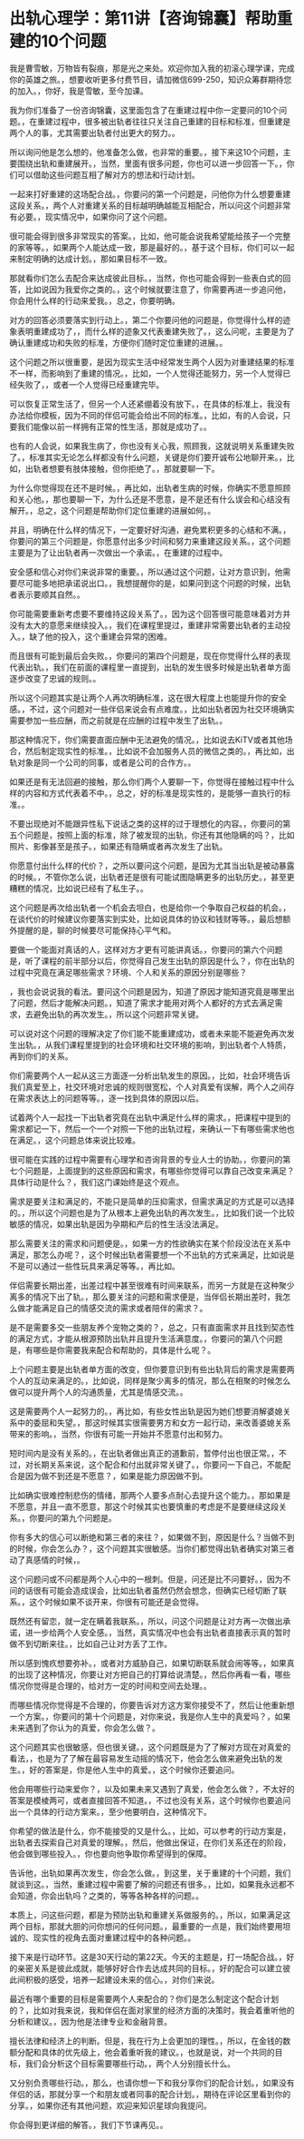 # 出轨心理学：第11讲【咨询锦囊】帮助重建的10个问题

我是曹雪敏，万物皆有裂痕，那是光之来处。欢迎你加入我的初滚心理学课，完成你的英雄之旅。，想要收听更多付费节目，请加微信699-250，知识众筹群期待您的加入。，你好，我是雪敏，至今加课。

我为你们准备了一份咨询锦囊，这里面包含了在重建过程中你一定要问的10个问题。，在重建过程中，很多被出轨者往往只关注自己重建的目标和标准，但重建是两个人的事，尤其需要出轨者付出更大的努力。。

所以询问他是怎么想的，他准备怎么做，也非常的重要。，接下来这10个问题，主要围绕出轨和重建展开。，当然，里面有很多问题，你也可以进一步回答一下。，你们可以借助这些问题互相了解对方的想法和行动计划。

一起来打好重建的这场配合战。，你要问的第一个问题是，问他你为什么想要重建这段关系。，两个人对重建关系的目标越明确越能互相配合，所以问这个问题非常有必要。，现实情况中，如果你问了这个问题。

很可能会得到很多非常现实的答案。，比如，他可能会说我希望能给孩子一个完整的家等等。，如果两个人能达成一致，那是最好的。，基于这个目标，你们可以一起来制定明确的达成计划。，那如果目标不一致。

那就看你们怎么去配合来达成彼此目标。，当然，你也可能会得到一些表白式的回答，比如说因为我爱你之类的。，这个时候就要注意了，你需要再进一步追问他，你会用什么样的行动来爱我。，总之，你要明确。

对方的回答必须要落实到行动上。，第二个你要问他的问题是，你觉得什么样的迹象表明重建成功了，，而什么样的迹象又代表重建失败了。，这么问呢，主要是为了确认重建成功和失败的标准，方便你们随时定位重建的进展。。

这个问题之所以很重要，是因为现实生活中经常发生两个人因为对重建结果的标准不一样，而影响到了重建的情况。，比如，一个人觉得还能努力，另一个人觉得已经失败了，，或者一个人觉得已经重建完毕。

可以恢复正常生活了，但另一个人还紧绷着没有放下。，在具体的标准上，我没有办法给你模板，因为不同的伴侣可能会给出不同的标准。，比如，有的人会说，只要我们能像以前一样拥有正常的性生活，那就是成功了。。

也有的人会说，如果我生病了，你也没有关心我，照顾我，这就说明关系重建失败了。，标准其实无论怎么样都没有什么问题，关键是你们要开诚布公地聊开来。，比如，出轨者想要有肢体接触，但你拒绝了。，那就要聊一下。

为什么你觉得现在还不是时候。，再比如，出轨者生病的时候，你确实不愿意照顾和关心他。，那也要聊一下，为什么还是不愿意，是不是还有什么误会和心结没有解开。，总之，这个问题是帮助你们定位重建的进展如何。。

并且，明确在什么样的情况下，一定要好好沟通，避免累积更多的心结和不满。，你要问的第三个问题是，你愿意付出多少时间和努力来重建这段关系。，这个问题主要是为了让出轨者再一次做出一个承诺。，在重建的过程中。

安全感和信心对你们来说非常的重要。，所以通过这个问题，让对方意识到，他需要尽可能多地把承诺说出口。，我想提醒你的是，如果问到这个问题的时候，出轨者表示要顺其自然。。

你可能需要重新考虑要不要维持这段关系了。，因为这个回答很可能意味着对方并没有太大的意愿来继续投入。，我们在课程里提过，重建非常需要出轨者的主动投入。，缺了他的投入，这个重建会异常的困难。

而且很有可能到最后会失败。，你要问的第四个问题是，现在你觉得什么样的表现代表出轨。，我们在前面的课程里一直提到，出轨的发生很多时候是出轨者单方面逐步改变了忠诚的规则。。

所以这个问题其实是让两个人再次明确标准，这在很大程度上也能提升你的安全感。，不过，这个问题对一些伴侣来说会有点难度。，比如出轨者因为社交环境确实需要参加一些应酬，而之前就是在应酬的过程中发生了出轨。。

那这种情况下，你们需要直面应酬中无法避免的情况。，比如说去KiTV或者其他场合，然后制定现实性的标准。，比如说不会加服务人员的微信之类的。，再比如，出轨对象是同一个公司的同事，或者是公司的合作方。。

如果还是有无法回避的接触，那么你们两个人要聊一下，你觉得在接触过程中什么样的内容和方式代表着不中。，总之，好的标准是现实性的，是能够一直执行的标准。。

不要出现绝对不能跟异性私下说话之类的这样的过于理想化的内容。，你要问的第五个问题是，按照上面的标准，除了被发现的出轨，你还有其他隐瞒的吗？，比如照片、影像甚至是孩子。，如果还有隐瞒或者再次发生了出轨。

你愿意付出什么样的代价？，之所以要问这个问题，是因为尤其当出轨是被动暴露的时候。，不管你怎么说，出轨者还是很有可能试图隐瞒更多的出轨历史。，甚至更糟糕的情况，比如说已经有了私生子。。

这个问题是再次给出轨者一个机会去坦白，也是给你一个争取自己权益的机会。，在谈代价的时候建议你要落实到实处，比如说具体的协议和钱财等等。，最后想额外提醒的是，聊的时候要尽可能保持心平气和。

要做一个能面对真话的人，这样对方才更有可能讲真话。，你要问的第六个问题是，听了课程的前半部分以后，你觉得自己发生出轨的原因是什么？，你在出轨的过程中究竟在满足哪些需求？环境、个人和关系的原因分别是哪些？

，我也会说说我的看法。要问这个问题是因为，知道了原因才能知道究竟是哪里出了问题，然后才能解决问题。，知道了需求才能用对两个人都好的方式去满足需求，去避免出轨的再次发生。，所以这个问题非常关键。

可以说对这个问题的理解决定了你们能不能重建成功，或者未来能不能避免再次发生出轨。，从我们课程里提到的社会环境和社交环境的影响，到出轨者个人特质，再到你们的关系。

你们需要两个人一起从这三方面逐一分析出轨发生的原因。，比如，社会环境告诉我们真爱至上，社交环境对忠诚的规则很宽松，个人对真爱有误解，两个人之间存在需求表达上的问题等等。，逐一找到具体的原因以后。

试着两个人一起找一下出轨者究竟在出轨中满足什么样的需求。，把课程中提到的需求都记一下，然后一个一个对照一下他的出轨过程，来确认一下有哪些需求他也在满足。，这个问题总体来说比较难。

很可能在实践的过程中需要有心理学和咨询背景的专业人士的协助。，你要问的第七个问题是，上面提到的这些原因和需求，有哪些你觉得可以靠自己改变来满足？具体行动是什么？，我们这门课始终是这个观点。

需求是要关注和满足的，不能只是简单的压抑需求，但需求满足的方式是可以选择的。，所以这个问题也是为了从根本上避免出轨的再次发生。，比如我们说一个比较敏感的情况，如果出轨是因为孕期和产后的性生活没法满足。

那么需要关注的需求和问题便是。，如果一方的性欲确实在某个阶段没法在关系中满足，那怎么办呢？，这个时候出轨者需要想一个不出轨的方式来满足，比如说是不是可以通过一些性玩具来满足等等。，再比如。

伴侣需要长期出差，出差过程中甚至很难有时间来联系，而另一方就是在这种聚少离多的情况下出了轨。，那么要关注的问题和需求便是，当伴侣长期出差时，我怎么做才能满足自己的情感交流的需求或者陪伴的需求？。

是不是需要多交一些朋友养个宠物之类的？，总之，只有直面需求并且找到契态性的满足方式，才能从根源预防出轨并且提升生活满意度。，你要问的第八个问题是，有哪些是你需要我来配合和帮助的，具体是什么呢？。

上个问题主要是出轨者单方面的改变，但你要意识到有些出轨背后的需求是需要两个人的互动来满足的。，比如说，同样是聚少离多的情况，那么在相聚的时候怎么做可以提升两个人的沟通质量，尤其是情感交流。。

这是需要两个人一起努力的。，再比如，有些女性出轨是因为她们想要消解婆媳关系中的委屈和失望。，那这时候其实很需要男方和女方一起行动，来改善婆媳关系带来的影响。，当然，你很有可能一开始并不愿意付出和努力。

短时间内是没有关系的。，在出轨者做出真正的道歉前，暂停付出也很正常。，不过，对长期关系来说，这个配合和付出就非常关键了。，你要问一下自己，不能配合是因为做不到还是不愿意？，如果是能力原因做不到。

比如确实很难控制悲伤的情绪，那两个人要多点耐心去提升这个能力。，那如果是不愿意，并且一直不愿意，那这个时候其实也要慎重的考虑是不是要继续这段关系。，你要问的第九个问题是。

你有多大的信心可以断绝和第三者的来往？，如果做不到，原因是什么？当做不到的时候，你会怎么办？，这个问题其实很敏感。当你们都觉得出轨者确实对第三者动了真感情的时候，。

这个问题问或不问都是两个人心中的一根刺。但是，问还是比不问要好。，因为不问的话很有可能会造成误会，比如出轨者虽然仍然会想念，但确实已经切断了联系。，这个时候如果不谈开来，你很有可能还是会觉得。

既然还有留恋，就一定在瞒着我联系。，所以，问这个问题是让对方再一次做出承诺，进一步给两个人安全感。，当然，真实情况中也会有出轨者直接表示真的暂时做不到切断来往。，比如自己让对方丢了工作。

所以感到愧疚想要弥补。，或者对方威胁自己，如果切断联系就会闹等等。，如果真的出现了这种情况，你要让对方把自己的打算给说清楚。，然后你再看一看，哪些情况你觉得是合理的，给对方一定的时间和空间去处理。。

而哪些情况你觉得是不合理的，你要告诉对方这方案你接受不了，然后让他重新想一个方案。，你要问的第十个问题是，对你来说，我是你人生中的真爱吗？，如果未来遇到了你认为的真爱，你会怎么做？。

这个问题其实也很敏感，但也很关键。，这个问题既是为了了解对方现在对真爱的看法，，也是为了了解在最容易发生动摇的情况下，他会怎么做来避免出轨的发生。，好的答案是，你是他人生中的真爱。，这个时候你还要追问。

他会用哪些行动来爱你？，以及如果未来又遇到了真爱，他会怎么做？，不太好的答案是模棱两可，或者直接回答不知道。，不过也没有关系，这个时候你也要追问出一个具体的行动方案来。，至少他要明白，这种情况下。

你希望的做法是什么，你不能接受的又是什么。，比如，可以参考的行动方案是，出轨者去探索自己对真爱的理解。，然后，他做出保证，在你们关系还在的阶段，他会做到哪些投入。，你也要向他争取你希望得到的保障。

告诉他，出轨如果再次发生，你会怎么做。，到这里，关于重建的十个问题，我们就谈到这。，当然，重建过程中需要了解的问题还有很多。，比如，如果我永远都不会知道，你会出轨吗？之类的，等等各种各样的问题。。

本质上，问这些问题，都是为预防出轨和重建关系做服务的。，所以，如果满足这两个目标，那就大胆的问你想问的任何问题。，最重要的一点是，我们始终要用坦诚的、现实性的视角去面对重建过程中的各种问题。。

接下来是行动环节。这是30天行动的第22天。今天的主题是，打一场配合战。，好的亲密关系是彼此成就，能够好好合作去达成共同的目标。，好的配合可以建立彼此间积极的感受，培养一起建设未来的信心。，对你们来说。

最近有哪个重要的目标是需要两个人来配合的？你们是怎么制定这个配合计划的？，比如对我来说，我和伴侣在面对家里的经济方面的决策时，我会着重听他的分析和建议。，因为他是法律专业和金融背景。

擅长法律和经济上的判断。但是，我在行为上会更加的理性。，所以，在金钱的数额分配和具体的优先级上，他会着重听我的建议。，也就是说，对一个共同的目标，我们会分析这个目标需要哪些行动。，两个人分别擅长什么。

又分别负责哪些行动。，那么，也请你想一下和我分享你们的配合计划。，如果没有伴侣的话，那就分享一个和朋友或者同事的配合计划。，期待在评论区里看到你的分享。，如果你还有其他问题，欢迎来知识星球向我提问。

你会得到更详细的解答。，我们下节课再见。。